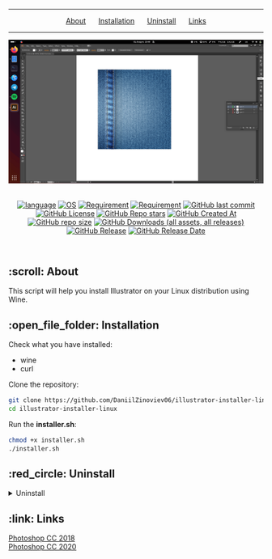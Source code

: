 <hr><div align="center">
  <a href="#about">About</a>&ensp;&ensp;&ensp;
  <a href="#installation">Installation</a>&ensp;&ensp;&ensp;
  <a href="#uninstall">Uninstall</a>&ensp;&ensp;&ensp;
  <a href="#links">Links</a>
</div><hr>

<div align = center>
  <img alt="Image" src="https://github.com/DaniilZinoviev06/illustrator-installer-linux/blob/master/images/banner.png">
</div><br>

<div align = center>
  
  [![language](https://img.shields.io/badge/language-Shell-001d26?style=for-the-badge&labelColor=%23f38007&color=%232b1f13)](#)
  [![OS](https://img.shields.io/badge/OS-Linux-001d26?style=for-the-badge&labelColor=%23f38007&color=%232b1f13)](#)
  [![Requirement](https://img.shields.io/badge/requirement-Wine-001d26?style=for-the-badge&labelColor=%23f38007&color=%232b1f13)](#)
  [![Requirement](https://img.shields.io/badge/requirement-curl-001d26?style=for-the-badge&labelColor=%23f38007&color=%232b1f13)](#)
  [![GitHub last commit](https://img.shields.io/github/last-commit/DaniilZinoviev06/illustrator-installer-linux?style=for-the-badge&labelColor=%23f38007&color=%232b1f13)](#)
  [![GitHub License](https://img.shields.io/github/license/DaniilZinoviev06/illustrator-installer-linux?style=for-the-badge&labelColor=%23f38007&color=%232b1f13)](#)
  [![GitHub Repo stars](https://img.shields.io/github/stars/DaniilZinoviev06/illustrator-installer-linux?style=for-the-badge&labelColor=%23f38007&color=%232b1f13)](#)
  [![GitHub Created At](https://img.shields.io/github/created-at/DaniilZinoviev06/illustrator-installer-linux?style=for-the-badge&labelColor=%23f38007&color=%232b1f13)](#)
  [![GitHub repo size](https://img.shields.io/github/repo-size/DaniilZinoviev06/illustrator-installer-linux?style=for-the-badge&labelColor=%23f38007&color=%232b1f13)](#)
  [![GitHub Downloads (all assets, all releases)](https://img.shields.io/github/downloads/DaniilZinoviev06/illustrator-installer-linux/total?style=for-the-badge&labelColor=%23f38007&color=%232b1f13)](#)
  [![GitHub Release](https://img.shields.io/github/v/release/DaniilZinoviev06/illustrator-installer-linux?style=for-the-badge&labelColor=%23f38007&color=%232b1f13)](#)
  [![GitHub Release Date](https://img.shields.io/github/release-date/DaniilZinoviev06/illustrator-installer-linux?style=for-the-badge&labelColor=%23f38007&color=%232b1f13)](#)
</div><br>

<h2 id="about">:scroll: About</h2>
<p>This script will help you install Illustrator on your Linux distribution using Wine.</p>

<h2 id="installation">:open_file_folder: Installation</h2>

Check what you have installed:
- wine
- curl

Clone the repository:

```bash
git clone https://github.com/DaniilZinoviev06/illustrator-installer-linux.git
cd illustrator-installer-linux
```

Run the **installer.sh**:
```bash
chmod +x installer.sh
./installer.sh
```

<h2 id="uninstall">:red_circle: Uninstall</h2>
  <details><summary>Uninstall</summary><br>
    Launch the <strong>installer.sh</strong> and select the delete Illustrator option<br><br>
    or remove:<br><br>
    "$HOME/.illustrator"<br>
    "$HOME/.local/share/applications/illustrator.desktop"<br>
    "$HOME/.local/share/icons/icon_ai.png"<br>
  </details>

<h2 id="links">:link: Links</h2>

<a href="https://github.com/DaniilZinoviev06/photoshop-installer-linux">Photoshop CC 2018</a><br>
<a href="https://github.com/DaniilZinoviev06/photoshop-2020-installer-linux">Photoshop CC 2020</a>

